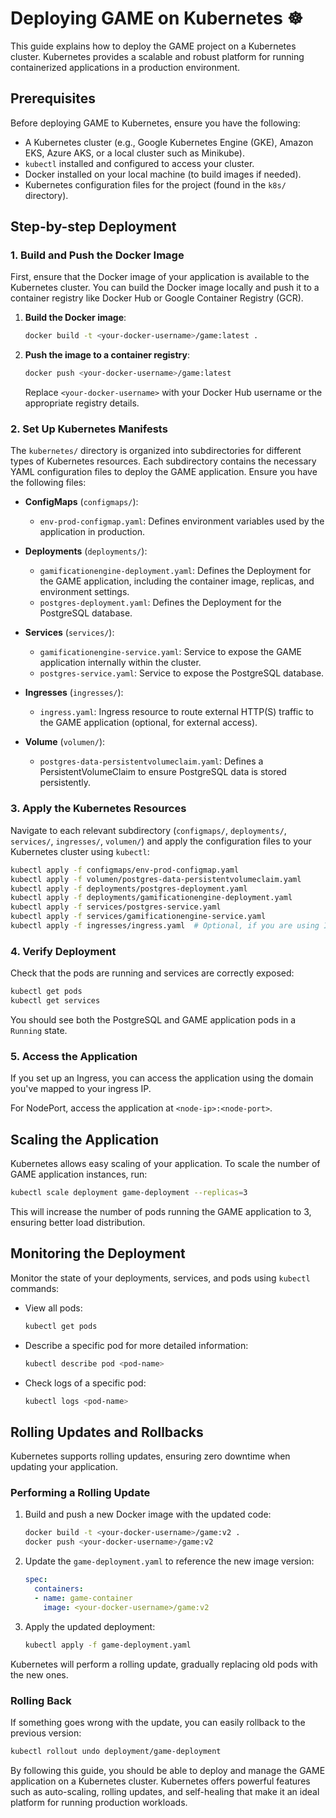 # Deploying GAME on Kubernetes ☸️

This guide explains how to deploy the GAME project on a Kubernetes cluster. Kubernetes provides a scalable and robust platform for running containerized applications in a production environment.

## Prerequisites

Before deploying GAME to Kubernetes, ensure you have the following:

- A Kubernetes cluster (e.g., Google Kubernetes Engine (GKE), Amazon EKS, Azure AKS, or a local cluster such as Minikube).
- `kubectl` installed and configured to access your cluster.
- Docker installed on your local machine (to build images if needed).
- Kubernetes configuration files for the project (found in the `k8s/` directory).



## Step-by-step Deployment

### 1. Build and Push the Docker Image

First, ensure that the Docker image of your application is available to the Kubernetes cluster. You can build the Docker image locally and push it to a container registry like Docker Hub or Google Container Registry (GCR).

1. **Build the Docker image**:

   ```bash
   docker build -t <your-docker-username>/game:latest .
   ```

2. **Push the image to a container registry**:

   ```bash
   docker push <your-docker-username>/game:latest
   ```

   Replace `<your-docker-username>` with your Docker Hub username or the appropriate registry details.

### 2. Set Up Kubernetes Manifests

The `kubernetes/` directory is organized into subdirectories for different types of Kubernetes resources. Each subdirectory contains the necessary YAML configuration files to deploy the GAME application. Ensure you have the following files:

- **ConfigMaps** (`configmaps/`):
  - `env-prod-configmap.yaml`: Defines environment variables used by the application in production.

- **Deployments** (`deployments/`):
  - `gamificationengine-deployment.yaml`: Defines the Deployment for the GAME application, including the container image, replicas, and environment settings.
  - `postgres-deployment.yaml`: Defines the Deployment for the PostgreSQL database.

- **Services** (`services/`):
  - `gamificationengine-service.yaml`: Service to expose the GAME application internally within the cluster.
  - `postgres-service.yaml`: Service to expose the PostgreSQL database.

- **Ingresses** (`ingresses/`):
  - `ingress.yaml`: Ingress resource to route external HTTP(S) traffic to the GAME application (optional, for external access).

- **Volume** (`volumen/`):
  - `postgres-data-persistentvolumeclaim.yaml`: Defines a PersistentVolumeClaim to ensure PostgreSQL data is stored persistently.

### 3. Apply the Kubernetes Resources

Navigate to each relevant subdirectory (`configmaps/`, `deployments/`, `services/`, `ingresses/`, `volumen/`) and apply the configuration files to your Kubernetes cluster using `kubectl`:

```bash
kubectl apply -f configmaps/env-prod-configmap.yaml
kubectl apply -f volumen/postgres-data-persistentvolumeclaim.yaml
kubectl apply -f deployments/postgres-deployment.yaml
kubectl apply -f deployments/gamificationengine-deployment.yaml
kubectl apply -f services/postgres-service.yaml
kubectl apply -f services/gamificationengine-service.yaml
kubectl apply -f ingresses/ingress.yaml  # Optional, if you are using Ingress for external access
```


### 4. Verify Deployment

Check that the pods are running and services are correctly exposed:

```bash
kubectl get pods
kubectl get services
```

You should see both the PostgreSQL and GAME application pods in a `Running` state.

### 5. Access the Application

If you set up an Ingress, you can access the application using the domain you've mapped to your ingress IP.

For NodePort, access the application at `<node-ip>:<node-port>`.

## Scaling the Application

Kubernetes allows easy scaling of your application. To scale the number of GAME application instances, run:

```bash
kubectl scale deployment game-deployment --replicas=3
```

This will increase the number of pods running the GAME application to 3, ensuring better load distribution.


## Monitoring the Deployment

Monitor the state of your deployments, services, and pods using `kubectl` commands:

- View all pods:

  ```bash
  kubectl get pods
  ```

- Describe a specific pod for more detailed information:

  ```bash
  kubectl describe pod <pod-name>
  ```

- Check logs of a specific pod:

  ```bash
  kubectl logs <pod-name>
  ```


## Rolling Updates and Rollbacks

Kubernetes supports rolling updates, ensuring zero downtime when updating your application.

### Performing a Rolling Update

1. Build and push a new Docker image with the updated code:

   ```bash
   docker build -t <your-docker-username>/game:v2 .
   docker push <your-docker-username>/game:v2
   ```

2. Update the `game-deployment.yaml` to reference the new image version:

   ```yaml
   spec:
     containers:
     - name: game-container
       image: <your-docker-username>/game:v2
   ```

3. Apply the updated deployment:

   ```bash
   kubectl apply -f game-deployment.yaml
   ```

Kubernetes will perform a rolling update, gradually replacing old pods with the new ones.

### Rolling Back

If something goes wrong with the update, you can easily rollback to the previous version:

```bash
kubectl rollout undo deployment/game-deployment
```

By following this guide, you should be able to deploy and manage the GAME application on a Kubernetes cluster. Kubernetes offers powerful features such as auto-scaling, rolling updates, and self-healing that make it an ideal platform for running production workloads.
